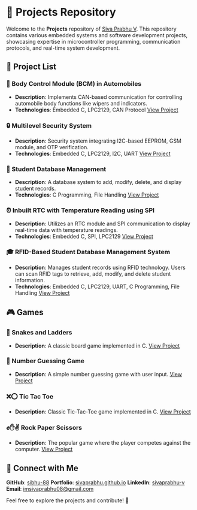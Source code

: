 # 📂 Projects Repository

Welcome to the **Projects** repository of [Siva Prabhu V](https://github.com/sibhu-88). This repository contains various embedded systems and software development projects, showcasing expertise in microcontroller programming, communication protocols, and real-time system development.

## 📌 Project List

### 🚗 Body Control Module (BCM) in Automobiles
- **Description**: Implements CAN-based communication for controlling automobile body functions like wipers and indicators.
- **Technologies**: Embedded C, LPC2129, CAN Protocol
 [View Project](https://github.com/sibhu-88/Projects/tree/main/Body-Control-Module)

### 🔒 Multilevel Security System
- **Description**: Security system integrating I2C-based EEPROM, GSM module, and OTP verification.
- **Technologies**: Embedded C, LPC2129, I2C, UART
 [View Project](https://github.com/sibhu-88/Projects/tree/main/Multilevel-Security-System)

### 🏫 Student Database Management
- **Description**: A database system to add, modify, delete, and display student records.
- **Technologies**: C Programming, File Handling
 [View Project](https://github.com/sibhu-88/Projects/tree/main/STUDENTS_DATABASE)

### ⏰ Inbuilt RTC with Temperature Reading using SPI
- **Description**: Utilizes an RTC module and SPI communication to display real-time data with temperature readings.
- **Technologies**: Embedded C, SPI, LPC2129
 [View Project](https://github.com/sibhu-88/Projects/tree/main/INBUILD_RTC_ARM)

### 🎓 RFID-Based Student Database Management System
- **Description**: Manages student records using RFID technology. Users can scan RFID tags to retrieve, add, modify, and delete student information.
- **Technologies**: Embedded C, LPC2129, UART, C Programming, File Handling
 [View Project](https://github.com/sibhu-88/Projects/tree/main/RFID_STUDENTS_RECORD)

## 🎮 Games
### 🎲 Snakes and Ladders
- **Description**: A classic board game implemented in C.
 [View Project](https://github.com/sibhu-88/Projects/tree/main/Game/snakesAndLadders.c)

### 🔢 Number Guessing Game
- **Description**: A simple number guessing game with user input.
 [View Project](https://github.com/sibhu-88/Projects/tree/main/Game/Number_Guessing.c)

### ❌⭕ Tic Tac Toe
- **Description**: Classic Tic-Tac-Toe game implemented in C.
 [View Project](https://github.com/sibhu-88/Projects/tree/main/Game/Tic_Tac_Toe.c)

### ✊✋✌️ Rock Paper Scissors
- **Description**: The popular game where the player competes against the computer.
 [View Project](https://github.com/sibhu-88/Projects/tree/main/Game/Rock_Paper_Scissors.c)

## 🔗 Connect with Me
 **GitHub**: [sibhu-88](https://github.com/sibhu-88)
 **Portfolio**: [sivaprabhu.github.io](https://sibhu-88.github.io/sivaprabhu.github.io/)
 **LinkedIn**: [sivaprabhu-v](https://www.linkedin.com/in/sivaprabhu-v/)
 **Email**: [imsivaprabhu08@gmail.com](mailto:imsivaprabhu08@gmail.com)

Feel free to explore the projects and contribute! 🚀
